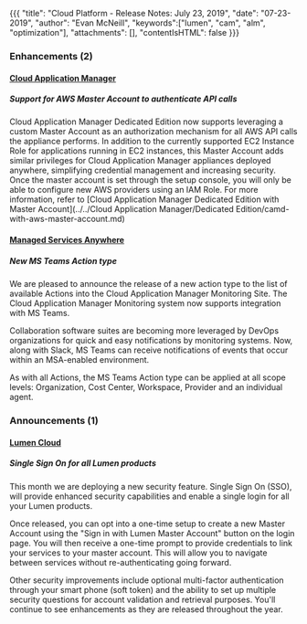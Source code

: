 {{{
"title": "Cloud Platform - Release Notes: July 23, 2019",
"date": "07-23-2019",
"author": "Evan McNeill",
"keywords":["lumen", "cam", "alm", "optimization"],
"attachments": [],
"contentIsHTML": false
}}}

### Enhancements (2)

#### [Cloud Application Manager](https://www.ctl.io/cloud-application-manager/)

##### Support for AWS Master Account to authenticate API calls

Cloud Application Manager Dedicated Edition now supports leveraging a custom Master Account as an authorization mechanism for all AWS API calls the appliance performs. In addition to the currently supported EC2 Instance Role for applications running in EC2 instances, this Master Account adds similar privileges for Cloud Application Manager appliances deployed anywhere, simplifying credential management and increasing security. Once the master account is set through the setup console, you will only be able to configure new AWS providers using an IAM Role. For more information, refer to [Cloud Application Manager Dedicated Edition with Master Account](../../Cloud Application Manager/Dedicated Edition/camd-with-aws-master-account.md)

#### [Managed Services Anywhere](https://www.ctl.io/managed-services-anywhere/)

##### New MS Teams Action type

We are pleased to announce the release of a new action type to the list of available Actions into the Cloud Application Manager Monitoring Site. The Cloud Application Manager Monitoring system now supports integration with MS Teams.

Collaboration software suites are becoming more leveraged by DevOps organizations for quick and easy notifications by monitoring systems. Now, along with Slack, MS Teams can receive notifications of events that occur within an MSA-enabled environment.

As with all Actions, the MS Teams Action type can be applied at all scope levels: Organization, Cost Center, Workspace, Provider and an individual agent.

### Announcements (1)

#### [Lumen Cloud](https://www.ctl.io/cloud-platform/)

##### Single Sign On for all Lumen products

This month we are deploying a new security feature. Single Sign On (SSO), will provide enhanced security capabilities and enable a single login for all your Lumen products.

Once released, you can opt into a one-time setup to create a new Master Account using the "Sign in with Lumen Master Account" button on the login page. You will then receive a one-time prompt to provide credentials to link your services to your master account. This will allow you to navigate between services without re-authenticating going forward.

Other security improvements include optional multi-factor authentication through your smart phone (soft token) and the ability to set up multiple security questions for account validation and retrieval purposes. You'll continue to see enhancements as they are released throughout the year.
